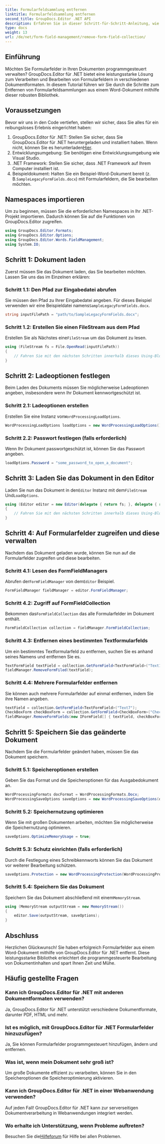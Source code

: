```yaml
---
title: Formularfeldsammlung entfernen
linktitle: Formularfeldsammlung entfernen
second_title: GroupDocs.Editor .NET API
description: Erfahren Sie in dieser Schritt-für-Schritt-Anleitung, wie Sie mit GroupDocs.Editor für .NET Formularfelder aus Word-Dokumenten entfernen. Ideal für Entwickler.
type: docs
weight: 13
url: /de/net/form-field-management/remove-form-field-collection/
---
```

## Einführung
Möchten Sie Formularfelder in Ihren Dokumenten programmgesteuert verwalten? GroupDocs.Editor für .NET bietet eine leistungsstarke Lösung zum Verarbeiten und Bearbeiten von Formularfeldern in verschiedenen Dokumentformaten. In diesem Tutorial führen wir Sie durch die Schritte zum Entfernen von Formularfeldsammlungen aus einem Word-Dokument mithilfe dieser robusten Bibliothek. 
## Voraussetzungen
Bevor wir uns in den Code vertiefen, stellen wir sicher, dass Sie alles für ein reibungsloses Erlebnis eingerichtet haben:
1. GroupDocs.Editor für .NET: Stellen Sie sicher, dass Sie GroupDocs.Editor für .NET heruntergeladen und installiert haben. Wenn nicht, können Sie es herunterladen[Hier](https://releases.groupdocs.com/editor/net/).
2. Entwicklungsumgebung: Sie benötigen eine Entwicklungsumgebung wie Visual Studio.
3. .NET Framework: Stellen Sie sicher, dass .NET Framework auf Ihrem Computer installiert ist.
4.  Beispieldokument: Halten Sie ein Beispiel-Word-Dokument bereit (z. B.`SampleLegacyFormFields.docx`) mit Formularfeldern, die Sie bearbeiten möchten.

## Namespaces importieren
Um zu beginnen, müssen Sie die erforderlichen Namespaces in Ihr .NET-Projekt importieren. Dadurch können Sie auf die Funktionen von GroupDocs.Editor zugreifen.
```csharp
using GroupDocs.Editor.Formats;
using GroupDocs.Editor.Options;
using GroupDocs.Editor.Words.FieldManagement;
using System.IO;
```
## Schritt 1: Dokument laden
Zuerst müssen Sie das Dokument laden, das Sie bearbeiten möchten. Lassen Sie uns das im Einzelnen erklären:
### Schritt 1.1: Den Pfad zur Eingabedatei abrufen
 Sie müssen den Pfad zu Ihrer Eingabedatei angeben. Für dieses Beispiel verwenden wir eine Beispieldatei namens`SampleLegacyFormFields.docx`.
```csharp
string inputFilePath = "path/to/SampleLegacyFormFields.docx";
```
### Schritt 1.2: Erstellen Sie einen FileStream aus dem Pfad
 Erstellen Sie als Nächstes eine`FileStream` um das Dokument zu lesen.
```csharp
using (FileStream fs = File.OpenRead(inputFilePath))
{
    // Fahren Sie mit den nächsten Schritten innerhalb dieses Using-Blocks fort.
}
```
## Schritt 2: Ladeoptionen festlegen
Beim Laden des Dokuments müssen Sie möglicherweise Ladeoptionen angeben, insbesondere wenn Ihr Dokument kennwortgeschützt ist.
### Schritt 2.1: Ladeoptionen erstellen
 Erstellen Sie eine Instanz von`WordProcessingLoadOptions`.
```csharp
WordProcessingLoadOptions loadOptions = new WordProcessingLoadOptions();
```
### Schritt 2.2: Passwort festlegen (falls erforderlich)
Wenn Ihr Dokument passwortgeschützt ist, können Sie das Passwort angeben.
```csharp
loadOptions.Password = "some_password_to_open_a_document";
```
## Schritt 3: Laden Sie das Dokument in den Editor
 Laden Sie nun das Dokument in den`Editor` Instanz mit dem`FileStream` Und`LoadOptions`.
```csharp
using (Editor editor = new Editor(delegate { return fs; }, delegate { return loadOptions; }))
{
    // Fahren Sie mit den nächsten Schritten innerhalb dieses Using-Blocks fort.
}
```
## Schritt 4: Auf Formularfelder zugreifen und diese verwalten
Nachdem das Dokument geladen wurde, können Sie nun auf die Formularfelder zugreifen und diese bearbeiten.
### Schritt 4.1: Lesen des FormFieldManagers
 Abrufen der`FormFieldManager` von dem`Editor` Beispiel.
```csharp
FormFieldManager fieldManager = editor.FormFieldManager;
```
### Schritt 4.2: Zugriff auf FormFieldCollection
 Bekommen das`FormFieldCollection` das alle Formularfelder im Dokument enthält.
```csharp
FormFieldCollection collection = fieldManager.FormFieldCollection;
```
### Schritt 4.3: Entfernen eines bestimmten Textformularfelds
Um ein bestimmtes Textformularfeld zu entfernen, suchen Sie es anhand seines Namens und entfernen Sie es.
```csharp
TextFormField textField = collection.GetFormField<TextFormField>("Text1");
fieldManager.RemoveFormFiled(textField);
```
### Schritt 4.4: Mehrere Formularfelder entfernen
Sie können auch mehrere Formularfelder auf einmal entfernen, indem Sie ihre Namen angeben.
```csharp
textField = collection.GetFormField<TextFormField>("Text7");
CheckBoxForm checkBoxForm = collection.GetFormField<CheckBoxForm>("Check2");
fieldManager.RemoveFormFields(new IFormField[] { textField, checkBoxForm });
```
## Schritt 5: Speichern Sie das geänderte Dokument
Nachdem Sie die Formularfelder geändert haben, müssen Sie das Dokument speichern.
### Schritt 5.1: Speicheroptionen erstellen
Geben Sie das Format und die Speicheroptionen für das Ausgabedokument an.
```csharp
WordProcessingFormats docFormat = WordProcessingFormats.Docx;
WordProcessingSaveOptions saveOptions = new WordProcessingSaveOptions(docFormat);
```
### Schritt 5.2: Speichernutzung optimieren
Wenn Sie mit großen Dokumenten arbeiten, möchten Sie möglicherweise die Speichernutzung optimieren.
```csharp
saveOptions.OptimizeMemoryUsage = true;
```
### Schritt 5.3: Schutz einrichten (falls erforderlich)
Durch die Festlegung eines Schreibkennworts können Sie das Dokument vor weiterer Bearbeitung schützen.
```csharp
saveOptions.Protection = new WordProcessingProtection(WordProcessingProtectionType.AllowOnlyFormFields, "write_password");
```
### Schritt 5.4: Speichern Sie das Dokument
 Speichern Sie das Dokument abschließend mit einem`MemoryStream`.
```csharp
using (MemoryStream outputStream = new MemoryStream())
{
    editor.Save(outputStream, saveOptions);
}
```

## Abschluss
Herzlichen Glückwunsch! Sie haben erfolgreich Formularfelder aus einem Word-Dokument mithilfe von GroupDocs.Editor für .NET entfernt. Diese leistungsstarke Bibliothek erleichtert die programmgesteuerte Bearbeitung von Dokumentinhalten und spart Ihnen Zeit und Mühe.
## Häufig gestellte Fragen
### Kann ich GroupDocs.Editor für .NET mit anderen Dokumentformaten verwenden?
Ja, GroupDocs.Editor für .NET unterstützt verschiedene Dokumentformate, darunter PDF, HTML und mehr.
### Ist es möglich, mit GroupDocs.Editor für .NET Formularfelder hinzuzufügen?
Ja, Sie können Formularfelder programmgesteuert hinzufügen, ändern und entfernen.
### Was ist, wenn mein Dokument sehr groß ist?
Um große Dokumente effizient zu verarbeiten, können Sie in den Speicheroptionen die Speicheroptimierung aktivieren.
### Kann ich GroupDocs.Editor für .NET in einer Webanwendung verwenden?
Auf jeden Fall! GroupDocs.Editor für .NET kann zur serverseitigen Dokumentverarbeitung in Webanwendungen integriert werden.
### Wo erhalte ich Unterstützung, wenn Probleme auftreten?
 Besuchen Sie die[Hilfeforum](https://forum.groupdocs.com/c/editor/20) für Hilfe bei allen Problemen.